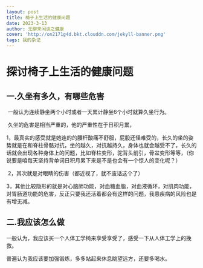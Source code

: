 ```yaml
---
layout: post
title: 椅子上生活的健康问题
date: 2023-3-13
author: 无聊来闲谈之健康
cover: 'http://on2171g4d.bkt.clouddn.com/jekyll-banner.png'
tags: 我的杂记
---
```


# 探讨椅子上生活的健康问题



## 一.久坐有多久，有哪些危害

​	一般认为连续静坐两个小时或者一天累计静坐6个小时就算久坐行为。

​	久坐的危害是相当严重的，他的严重性在于日积月累，

​	1，最真实的感受就是她连的的腰杆酸痛不舒服，屁股还怪难受的，长久的坐的姿势就是在和脊柱骨骼对抗，坐的越久，对抗越持久，身体也就会越受不了，长久的话就会出现各种身体上的问题，比如脊柱变形，驼背头前引，骨盆变形等等，（你说要是咱每天坚持背单词日积月累下来是不是也会有一个惊人的变化呢？）

​	2，其次就是对眼睛的伤害（都近视了，就不废话这个了）

​	3，其他比较隐形的就是对心脑肺功能，对血糖血脂，对血液循环，对肌肉功能，对胃肠道功能的危害，反正只要我还活着都会有这样的问题，我患疾病的风险也是有增无减。





## 二.我应该怎么做

​	一般认为，我应该买一个人体工学椅来享受享受了，感受一下从人体工学上的挽救。

普遍认为我应该要加强锻炼，多多站起来休息眺望远方，还要多喝水。









